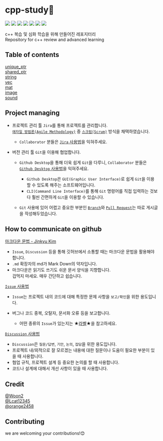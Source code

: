 # cpp-study🎈
<a href="https://isocpp.org/"><img src="https://img.shields.io/badge/Launguage-C%2B%2B17%2C%20C%2B%2B20-blue?logo=cplusplus"/></a>
<a href="https://github.com/MyeongWoonJang/cpp-study"><img src="https://img.shields.io/github/languages/code-size/MyeongWoonJang/cpp-study"/></a>
<a href="https://github.com/MyeongWoonJang/cpp-study"><img src="https://img.shields.io/github/repo-size/MyeongWoonJang/cpp-study"/></a>
<a href="https://github.com/MyeongWoonJang/cpp-study/issues?q=is%3Aopen+is%3Aissue"><img src="https://img.shields.io/github/issues/MyeongWoonJang/cpp-study"/></a>
<a href="https://github.com/MyeongWoonJang/cpp-study/issues?q=is%3Aissue+is%3Aclosed"><img src="https://img.shields.io/github/issues-closed/MyeongWoonJang/cpp-study"/></a>
<a href="https://github.com/MyeongWoonJang/cpp-study/pulls?q=is%3Aopen+is%3Apr"><img src="https://img.shields.io/github/issues-pr/MyeongWoonJang/cpp-study"></a>
<a href="https://github.com/MyeongWoonJang/cpp-study/pulls?q=is%3Apr+is%3Aclosed"><img src="https://img.shields.io/github/issues-pr-closed/MyeongWoonJang/cpp-study"></a>

c++ 복습 및 심화 학습을 위해 만들어진 레포지터리   
Repository for c++ review and advanced learning

## Table of contents
[unique_ptr]("")   
[shared_ptr]("")   
[string]("")   
[vec]("")   
[mat]("")   
[image]("")   
[sound]("")   

## Project managing
- 프로젝트 관리 툴 `Jira`를 통해 프로젝트를 관리합니다.   
  [`애자일 방법론(Agile Methodology)`](https://github.com/MyeongWoonJang/cpp-study/blob/main/docs/agile_methodology.md) 중 [`스크럼(Scrum)`](https://github.com/MyeongWoonJang/cpp-study/blob/main/docs/scrum.md) 방식을 채택하였습니다.   

  - `Collaborator` 분들은 [`Jira` 사용법](https://github.com/MyeongWoonJang/cpp-study/blob/main/docs/jira_guide.md)을 익혀주세요.

- 버전 관리 툴 `Git`을 이용해 협업합니다.

  - `Github Desktop`을 통해 더욱 쉽게 `Git`을 다루니, `Collaborator` 분들은 [`Github Desktop` 사용법](https://github.com/MyeongWoonJang/cpp-study/blob/main/docs/github_desktop_guide.md)을 익혀주세요.

    - `Github Desktop`은 `GUI(Graphic User Interface)`로 쉽게 `Git`을 이용할 수 있도록 해주는 소프트웨어입니다.
    - `CLI(Command Line Interface)`를 통해 `Git` 명령어를 직접 입력하는 것보다 훨씬 간편하게 `Git`을 이용할 수 있습니다.

  - `Git` 사용에 있어 어렵고 중요한 부분인 [`Branch`](https://github.com/MyeongWoonJang/cpp-study/blob/main/docs/branch.md)와 [`Pull Request`](https://github.com/MyeongWoonJang/cpp-study/blob/main/docs/pull_request.md)는 따로 게시글을 작성해두었습니다.

## How to communicate on github
[마크다운 문법 - Jinkyu Kim](https://github.com/jinkyukim-me/markdown_ko)   
- `Issue`, `Discussion` 등을 통해 깃허브에서 소통할 때는 마크다운 문법을 활용해야 합니다.
- `.md` 확장자의 md가 Mark Down의 약자입니다.
- 마크다운은 읽기도 쓰기도 쉬운 문서 양식을 지향합니다. </br>겁먹지 마세요. 매우 간단하고 쉽습니다.


[`Issue` 사용법](https://github.com/MyeongWoonJang/cpp-study/issues/1)  
- `Issue`는 프로젝트 내의 코드에 대해 특정한 문제 사항을 `보고/확인`을 위한 용도입니다.
- 버그나 코드 중복, 오탈자, 문서화 오류 등을 보고합니다. 

  - 어떤 종류의 `Issue`가 있는지는 ★[라벨](https://github.com/MyeongWoonJang/cpp-study/blob/main/docs/rabel_guide.md)★을 참고하세요.

[`Discussion` 사용법](https://github.com/MyeongWoonJang/cpp-study/discussions/2)   
- `Discussion`은 `질문/답변`, `기안`, `논의`, `잡담`을 위한 용도입니다.
- 프로젝트 내/외적으로 잘 모르겠는 내용에 대한 질문이나 도움이 필요한 부분이 있을 때 사용합니다.
- 협업 규칙, 프로젝트 설계 등 중요한 논의를 할 때 사용합니다.
- 코드나 설계에 대해서 개선 사항이 있을 때 사용합니다.

## Credit
[@Woon2](https://github.com/MyeongWoonJang)   
[@Lcat12345](https://github.com/Lcat12345)   
[@orange2458](https://github.com/Lcat12345)

## Contributing
we are welcoming your contributions!😊
